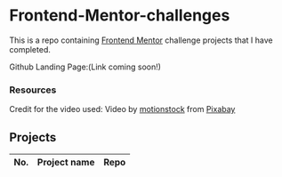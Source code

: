 # Frontend-Mentor-challenges
This is a repo containing [Frontend Mentor](https://www.frontendmentor.io/challenges) challenge projects that I have completed.

Github Landing Page:(Link coming soon!)

### Resources
Credit for the video used: Video by <a href="https://pixabay.com/users/motionstock-13298494/?utm_source=link-attribution&amp;utm_medium=referral&amp;utm_campaign=video&amp;utm_content=27669">motionstock</a> from <a href="https://pixabay.com//?utm_source=link-attribution&amp;utm_medium=referral&amp;utm_campaign=video&amp;utm_content=27669">Pixabay</a>

## Projects
| No. | Project name | Repo |
| --- | --- | --- |

